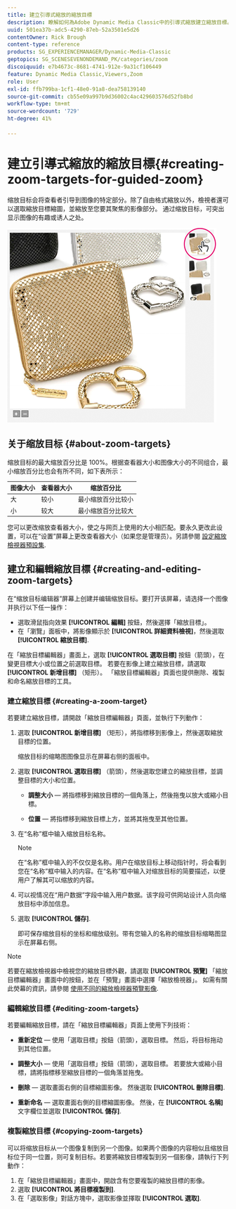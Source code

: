 ```yaml
---
title: 建立引導式縮放的縮放目標
description: 瞭解如何為Adobe Dynamic Media Classic中的引導式縮放建立縮放目標。
uuid: 501ea37b-adc5-4290-87eb-52a3501e5d26
contentOwner: Rick Brough
content-type: reference
products: SG_EXPERIENCEMANAGER/Dynamic-Media-Classic
geptopics: SG_SCENESEVENONDEMAND_PK/categories/zoom
discoiquuid: e7b4673c-8681-4741-912e-9a31cf106449
feature: Dynamic Media Classic,Viewers,Zoom
role: User
exl-id: ffb799ba-1cf1-48e0-91a8-dea758139140
source-git-commit: cb55e09a997b9d36002c4ac429603576d52fb8bd
workflow-type: tm+mt
source-wordcount: '729'
ht-degree: 41%

---
```


# 建立引導式縮放的縮放目標{#creating-zoom-targets-for-guided-zoom}

缩放目标会将查看者引导到图像的特定部分。除了自由格式縮放以外，檢視者還可以選取縮放目標縮圖，並縮放至您要其聚焦的影像部分。 通过缩放目标，可突出显示图像的有趣或诱人之处。

![建立引導式縮放的縮放目標](/help/assets/zo_guided_zoom.png)

## 关于缩放目标 {#about-zoom-targets}

缩放目标的最大缩放百分比是 100%。根据查看器大小和图像大小的不同组合，最小缩放百分比也会有所不同，如下表所示：

| 图像大小 | 查看器大小 | 缩放百分比 |
| --- | --- | --- |
| 大 | 较小 | 最小缩放百分比较小 |
| 小 | 较大 | 最小缩放百分比较大 |

您可以更改缩放查看器大小，使之与网页上使用的大小相匹配。要永久更改此设置，可以在“设置”屏幕上更改查看器大小（如果您是管理员）。另請參閱 [設定縮放檢視器預設集](setting-zoom-viewer-presets.md#setting_up_zoom_viewer_presets).

## 建立和編輯縮放目標 {#creating-and-editing-zoom-targets}

在“缩放目标编辑器”屏幕上创建并编辑缩放目标。要打开该屏幕，请选择一个图像并执行以下任一操作：

* 選取滑鼠指向效果 **[!UICONTROL 編輯]** 按鈕，然後選擇「縮放目標」。
* 在「瀏覽」面板中，將影像顯示於 **[!UICONTROL 詳細資料檢視]**，然後選取 **[!UICONTROL 縮放目標]**.

在「縮放目標編輯器」畫面上，選取 **[!UICONTROL 選取目標]** 按鈕（箭頭），在變更目標大小或位置之前選取目標。 若要在影像上建立縮放目標，請選取 **[!UICONTROL 新增目標]** （矩形）。 「縮放目標編輯器」頁面也提供刪除、複製和命名縮放目標的工具。

### 建立縮放目標 {#creating-a-zoom-target}

若要建立縮放目標，請開啟「縮放目標編輯器」頁面，並執行下列動作：

1. 選取 **[!UICONTROL 新增目標]** （矩形），將指標移到影像上，然後選取縮放目標的位置。

   缩放目标的缩略图图像显示在屏幕右侧的面板中。

1. 選取 **[!UICONTROL 選取目標]** （箭頭），然後選取您建立的縮放目標，並調整目標的大小和位置。

   * **調整大小**  — 將指標移到縮放目標的一個角落上，然後拖曳以放大或縮小目標。

   * **位置**  — 將指標移到縮放目標上方，並將其拖曳至其他位置。

1. 在“名称”框中输入缩放目标名称。

   >[!NOTE]
   >
   >在“名称”框中输入的不仅仅是名称。用户在缩放目标上移动指针时，将会看到您在“名称”框中输入的内容。在“名称”框中输入对缩放目标的简要描述，以便用户了解其可以缩放的内容。

1. 可以视情况在“用户数据”字段中输入用户数据。该字段可供网站设计人员向缩放目标中添加信息。
1. 選取 **[!UICONTROL 儲存]**.

   即可保存缩放目标的坐标和缩放级别。带有您输入的名称的缩放目标缩略图显示在屏幕右侧。

>[!NOTE]
>
>若要在縮放檢視器中檢視您的縮放目標外觀，請選取 **[!UICONTROL 預覽]** 「縮放目標編輯器」畫面中的按鈕，並在「預覽」畫面中選擇「縮放檢視器」。 如需有關此熒幕的資訊，請參閱 [使用不同的縮放檢視器預覽影像](previewing-image-assets-different-zoom.md#previewing_image_assets_with_different_zoom_viewers).

### 編輯縮放目標 {#editing-zoom-targets}

若要編輯縮放目標，請在「縮放目標編輯器」頁面上使用下列技術：

* **重新定位**  — 使用「選取目標」按鈕（箭頭），選取目標。 然后，将目标拖动到其他位置。

* **調整大小**  — 使用「選取目標」按鈕（箭頭），選取目標。 若要放大或縮小目標，請將指標移至縮放目標的一個角落並拖曳。

* **刪除**  — 選取畫面右側的目標縮圖影像。 然後選取 **[!UICONTROL 刪除目標]**.

* **重新命名**  — 選取畫面右側的目標縮圖影像。 然後，在 **[!UICONTROL 名稱]** 文字欄位並選取 **[!UICONTROL 儲存]**.

### 複製縮放目標 {#copying-zoom-targets}

可以将缩放目标从一个图像复制到另一个图像。如果两个图像的内容相似且缩放目标位于同一位置，则可复制目标。若要將縮放目標複製到另一個影像，請執行下列動作：

1. 在「縮放目標編輯器」畫面中，開啟含有您要複製的縮放目標的影像。
1. 選取 **[!UICONTROL 將目標複製到]**.
1. 在「選取影像」對話方塊中，選取影像並擇取 **[!UICONTROL 選取]**.
